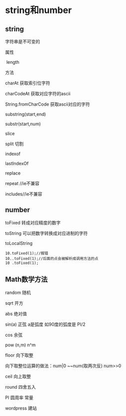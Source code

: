 # string和number

## string

字符串是不可变的

属性

​	length

方法

charAt 获取索引位字符

charCodeAt 获取对应字符的ascii

String.fromCharCode 获取ascii对应的字符

substring(start,end)

substr(start,num)

slice

split 切割

indexof

lastIndexOf

replace

repeat //ie不兼容

includes//ie不兼容

## number

toFixed 转成对应精度的数字

toString 可以把数字转换成对应进制的字符

toLocalString

```
10.toFixed(1);//报错
10..toFixed(1);//后面的点会被解析成调用方法的点
10 .toFixed(1);
```

## Math数学方法

random 随机

sqrt 开方

abs 绝对值

sin(a) 正弦  a是弧度 如90度的弧度是 PI/2

cos 余弦

pow (n,m)  n^m

floor 向下取整 

向下取整位运算的做法：num|0    ~~num(取两次反)  num>>0 

ceil 向上取整

round 四舍五入

PI 圆周率 常量



wordpress 建站



